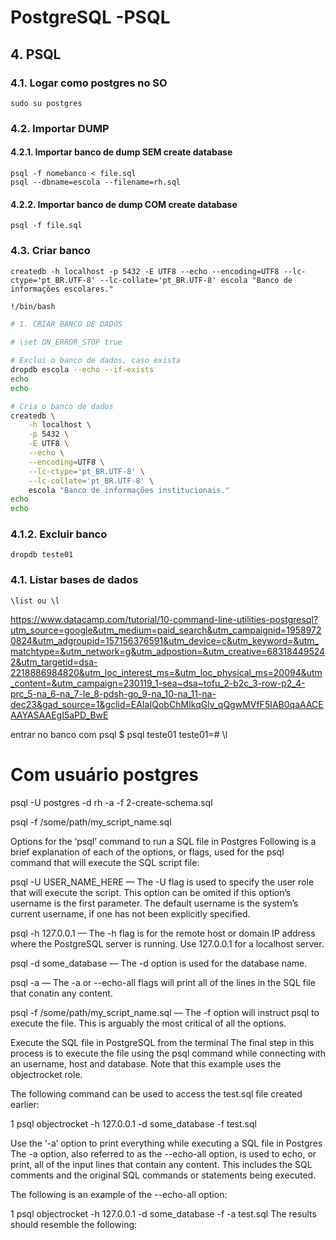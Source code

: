 # PostgreSQL -PSQL

## 4. PSQL

### 4.1. Logar como postgres no SO
```
sudo su postgres
```

### 4.2. Importar DUMP 

#### 4.2.1. Importar banco de dump SEM **create database**
```
psql -f nomebanco < file.sql
psql --dbname=escola --filename=rh.sql
```
#### 4.2.2. Importar banco de dump COM **create database**
```
psql -f file.sql
```


### 4.3. Criar banco

```
createdb -h localhost -p 5432 -E UTF8 --echo --encoding=UTF8 --lc-ctype='pt_BR.UTF-8' --lc-collate='pt_BR.UTF-8' escola "Banco de informações escolares."
```
```sh
!/bin/bash

# 1. CRIAR BANCO DE DADOS

# \set ON_ERROR_STOP true

# Exclui o banco de dados, caso exista
dropdb escola --echo --if-exists
echo
echo

# Cria o banco de dados
createdb \
    -h localhost \
    -p 5432 \
    -E UTF8 \
    --echo \
    --encoding=UTF8 \
    --lc-ctype='pt_BR.UTF-8' \
    --lc-collate='pt_BR.UTF-8' \
    escola "Banco de informações institucionais."
echo
echo
```


### 4.1.2. Excluir banco
```
dropdb teste01
```

### 4.1. Listar bases de dados
```
\list ou \l
```

https://www.datacamp.com/tutorial/10-command-line-utilities-postgresql?utm_source=google&utm_medium=paid_search&utm_campaignid=19589720824&utm_adgroupid=157156376591&utm_device=c&utm_keyword=&utm_matchtype=&utm_network=g&utm_adpostion=&utm_creative=683184495242&utm_targetid=dsa-2218886984820&utm_loc_interest_ms=&utm_loc_physical_ms=20094&utm_content=&utm_campaign=230119_1-sea~dsa~tofu_2-b2c_3-row-p2_4-prc_5-na_6-na_7-le_8-pdsh-go_9-na_10-na_11-na-dec23&gad_source=1&gclid=EAIaIQobChMIkqGlv_qQgwMVfF5IAB0qaAACEAAYASAAEgI5aPD_BwE


entrar no banco com psql
$ psql teste01
teste01=# \l

# Com usuário postgres
psql -U postgres -d rh -a -f 2-create-schema.sql


psql -f /some/path/my_script_name.sql

Options for the ‘psql’ command to run a SQL file in Postgres
Following is a brief explanation of each of the options, or flags, used for the psql command that will execute the SQL script file:

psql -U USER_NAME_HERE — The -U flag is used to specify the user role that will execute the script. This option can be omited if this option’s username is the first parameter. The default username is the system’s current username, if one has not been explicitly specified.

psql -h 127.0.0.1 — The -h flag is for the remote host or domain IP address where the PostgreSQL server is running. Use 127.0.0.1 for a localhost server.

psql -d some_database — The -d option is used for the database name.

psql -a — The -a or --echo-all flags will print all of the lines in the SQL file that conatin any content.

psql -f /some/path/my_script_name.sql — The -f option will instruct psql to execute the file. This is arguably the most critical of all the options.

Execute the SQL file in PostgreSQL from the terminal
The final step in this process is to execute the file using the psql command while connecting with an username, host and database. Note that this example uses the objectrocket role.

The following command can be used to access the test.sql file created earlier:

1
psql objectrocket -h 127.0.0.1 -d some_database -f test.sql

Use the ‘-a’ option to print everything while executing a SQL file in Postgres
The -a option, also referred to as the --echo-all option, is used to echo, or print, all of the input lines that contain any content. This includes the SQL comments and the original SQL commands or statements being executed.

The following is an example of the --echo-all option:

1
psql objectrocket -h 127.0.0.1 -d some_database -f -a test.sql
The results should resemble the following:
